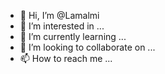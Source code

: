 - 👋 Hi, I’m @Lamalmi
- 👀 I’m interested in ...
- 🌱 I’m currently learning ...
- 💞️ I’m looking to collaborate on ...
- 📫 How to reach me ...

<!---
Lamalmi/Lamalmi is a ✨ special ✨ repository because its `README.md` (this file) appears on your GitHub profile.
You can click the Preview link to take a look at your changes.
--->

